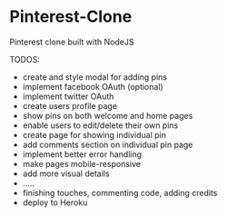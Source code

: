 # Pinterest-Clone
Pinterest clone built with NodeJS

TODOS:

- create and style modal for adding pins
- implement facebook OAuth (optional)
- implement twitter OAuth
- create users profile page
- show pins on both welcome and home pages
- enable users to edit/delete their own pins
- create page for showing individual pin
- add comments section on individual pin page
- implement better error handling
- make pages mobile-responsive
- add more visual details
- .....
- finishing touches, commenting code, adding credits
- deploy to Heroku
